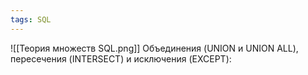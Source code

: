 ```yaml
---
tags: SQL
--- 
```

![[Теория множеств SQL.png]]
Объединения (UNION и UNION ALL), пересечения (INTERSECT) и исключения (EXCEPT):
